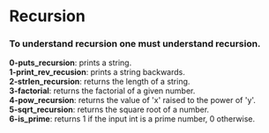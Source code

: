 <h1> Recursion </h1>
<h3>To understand recursion one must understand recursion.</h3>

**0-puts_recursion**: prints a string. <br />
**1-print_rev_recusion**: prints a string backwards. <br />
**2-strlen_recursion**: returns the length of a string. <br />
**3-factorial**: returns the factorial of a given number. <br />
**4-pow_recursion**: returns the value of 'x' raised to the power of 'y'. <br />
**5-sqrt_recursion**: returns the square root of a number. <br />
**6-is_prime**: returns 1 if the input int is a prime number, 0 otherwise. <br />
